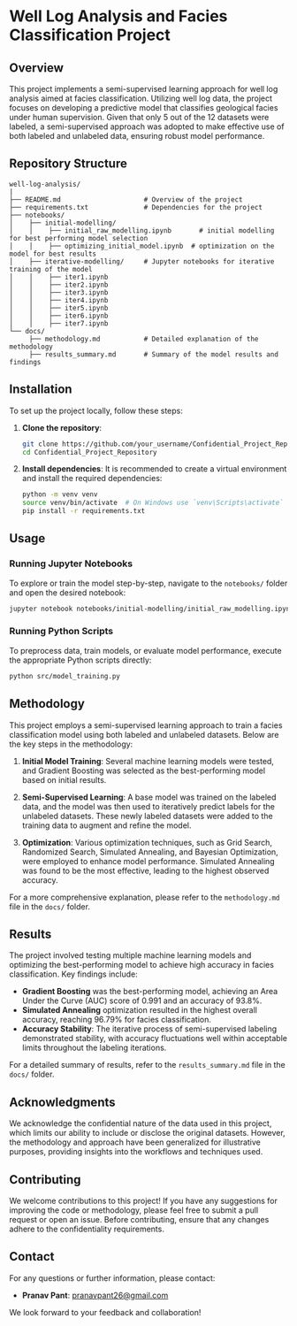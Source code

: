 # Well Log Analysis and Facies Classification Project

## Overview
This project implements a semi-supervised learning approach for well log analysis aimed at facies classification. Utilizing well log data, the project focuses on developing a predictive model that classifies geological facies under human supervision. Given that only 5 out of the 12 datasets were labeled, a semi-supervised approach was adopted to make effective use of both labeled and unlabeled data, ensuring robust model performance.

## Repository Structure
```
well-log-analysis/
|
├── README.md                     # Overview of the project
├── requirements.txt              # Dependencies for the project
├── notebooks/
│    ├── initial-modelling/
│    │    ├── initial_raw_modelling.ipynb		# initial modelling for best performing model selection 
│    │    ├── optimizing_initial_model.ipynb  # optimization on the model for best results
│    ├── iterative-modelling/     # Jupyter notebooks for iterative training of the model
│    │    ├── iter1.ipynb
│    │    ├── iter2.ipynb
│    │    ├── iter3.ipynb
│    │    ├── iter4.ipynb
│    │    ├── iter5.ipynb
│    │    ├── iter6.ipynb
│    │    ├── iter7.ipynb
└── docs/
     ├── methodology.md           # Detailed explanation of the methodology
     ├── results_summary.md       # Summary of the model results and findings
```

## Installation
To set up the project locally, follow these steps:

1. **Clone the repository**:
   ```sh
   git clone https://github.com/your_username/Confidential_Project_Repository.git
   cd Confidential_Project_Repository
   ```

2. **Install dependencies**:
   It is recommended to create a virtual environment and install the required dependencies:
   ```sh
   python -m venv venv
   source venv/bin/activate  # On Windows use `venv\Scripts\activate`
   pip install -r requirements.txt
   ```

## Usage

### Running Jupyter Notebooks
To explore or train the model step-by-step, navigate to the `notebooks/` folder and open the desired notebook:
```sh
jupyter notebook notebooks/initial-modelling/initial_raw_modelling.ipynb
```

### Running Python Scripts
To preprocess data, train models, or evaluate model performance, execute the appropriate Python scripts directly:
```sh
python src/model_training.py
```

## Methodology
This project employs a semi-supervised learning approach to train a facies classification model using both labeled and unlabeled datasets. Below are the key steps in the methodology:

1. **Initial Model Training**: Several machine learning models were tested, and Gradient Boosting was selected as the best-performing model based on initial results.

2. **Semi-Supervised Learning**: A base model was trained on the labeled data, and the model was then used to iteratively predict labels for the unlabeled datasets. These newly labeled datasets were added to the training data to augment and refine the model.

3. **Optimization**: Various optimization techniques, such as Grid Search, Randomized Search, Simulated Annealing, and Bayesian Optimization, were employed to enhance model performance. Simulated Annealing was found to be the most effective, leading to the highest observed accuracy.

For a more comprehensive explanation, please refer to the `methodology.md` file in the `docs/` folder.

## Results
The project involved testing multiple machine learning models and optimizing the best-performing model to achieve high accuracy in facies classification. Key findings include:

- **Gradient Boosting** was the best-performing model, achieving an Area Under the Curve (AUC) score of 0.991 and an accuracy of 93.8%.
- **Simulated Annealing** optimization resulted in the highest overall accuracy, reaching 96.79% for facies classification.
- **Accuracy Stability**: The iterative process of semi-supervised labeling demonstrated stability, with accuracy fluctuations well within acceptable limits throughout the labeling iterations.

For a detailed summary of results, refer to the `results_summary.md` file in the `docs/` folder.

## Acknowledgments
We acknowledge the confidential nature of the data used in this project, which limits our ability to include or disclose the original datasets. However, the methodology and approach have been generalized for illustrative purposes, providing insights into the workflows and techniques used.

## Contributing
We welcome contributions to this project! If you have any suggestions for improving the code or methodology, please feel free to submit a pull request or open an issue. Before contributing, ensure that any changes adhere to the confidentiality requirements.

## Contact
For any questions or further information, please contact:
- **Pranav Pant**: [pranavpant26@gmail.com](mailto:pranavpant26@gmail.com)

We look forward to your feedback and collaboration!
